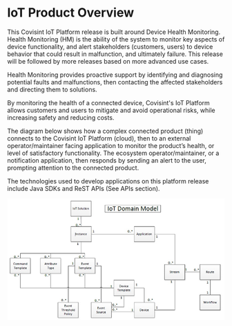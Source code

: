 # IoT Product Overview

This Covisint IoT Platform release is built around Device Health Monitoring. Health Monitoring (HM) is the ability of the system to monitor key aspects of device functionality, and alert stakeholders (customers, users) to device behavior that could result in malfunction, and ultimately failure. This release will be followed by more releases based on more advanced use cases.

Health Monitoring provides proactive support by identifying and diagnosing potential faults and malfunctions, then contacting the affected stakeholders and directing them to solutions.

By monitoring the health of a connected device, Covisint's IoT Platform allows customers and users to mitigate and avoid operational risks, while increasing safety and reducing costs.

The diagram below shows how a complex connected product (thing) connects to the Covisint IoT Platform (cloud), then to an external operator/maintainer facing application to monitor the product’s health, or level of satisfactory functionality. The ecosystem operator/maintainer, or a notification application, then responds by sending an alert to the user, prompting attention to the connected product.

The technologies used to develop applications on this platform release include Java SDKs and ReST APIs (See APIs section).

![](IoT_Domain_Model.jpg)
